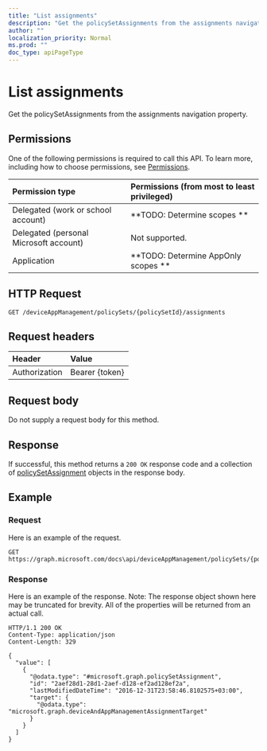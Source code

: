 ```yaml
---
title: "List assignments"
description: "Get the policySetAssignments from the assignments navigation property."
author: ""
localization_priority: Normal
ms.prod: ""
doc_type: apiPageType
---
```


# List assignments

Get the policySetAssignments from the assignments navigation property.

## Permissions
One of the following permissions is required to call this API. To learn more, including how to choose permissions, see [Permissions](/concepts/permissions-reference.md).

|Permission type|Permissions (from most to least privileged)|
|:---|:---|
|Delegated (work or school account)|**TODO: Determine scopes **|
|Delegated (personal Microsoft account)|Not supported.|
|Application|**TODO: Determine AppOnly scopes **|

## HTTP Request
<!-- {
  "blockType": "ignored"
}
-->
``` http
GET /deviceAppManagement/policySets/{policySetId}/assignments
```

## Request headers
|Header|Value|
|:---|:---|
|Authorization|Bearer {token}|

## Request body
Do not supply a request body for this method.

## Response
If successful, this method returns a `200 OK` response code and a collection of [policySetAssignment](../resources/policysetassignment.md) objects in the response body.

## Example

### Request
Here is an example of the request.
<!-- {
  "blockType": "request",
  "name": "get_policysetassignment"
}
-->
``` http
GET https://graph.microsoft.com/docs\api/deviceAppManagement/policySets/{policySetId}/assignments
```

### Response
Here is an example of the response. Note: The response object shown here may be truncated for brevity. All of the properties will be returned from an actual call.
<!-- {
  "blockType": "response",
  "truncated": true,
  "@odata.type": "collection(microsoft.graph.policysetassignment)"
}
-->
``` http
HTTP/1.1 200 OK
Content-Type: application/json
Content-Length: 329

{
  "value": [
    {
      "@odata.type": "#microsoft.graph.policySetAssignment",
      "id": "2aef28d1-28d1-2aef-d128-ef2ad128ef2a",
      "lastModifiedDateTime": "2016-12-31T23:58:46.8102575+03:00",
      "target": {
        "@odata.type": "microsoft.graph.deviceAndAppManagementAssignmentTarget"
      }
    }
  ]
}
```

